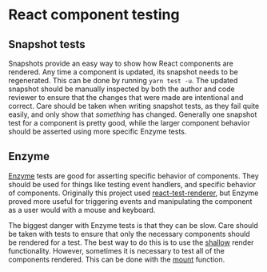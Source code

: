 # React component testing

## Snapshot tests

Snapshots provide an easy way to show how React components are rendered. Any time a component is updated, its snapshot needs to be regenerated. This can be done by running `yarn test -u`. The updated snapshot should be manually inspected by both the author and code reviewer to ensure that the changes that were made are intentional and correct. Care should be taken when writing snapshot tests, as they fail quite easily, and only show that *something* has changed. Generally one snapshot test for a component is pretty good, while the larger component behavior should be asserted using more specific Enzyme tests.

## Enzyme

[Enzyme](https://github.com/airbnb/enzyme) tests are good for asserting specific behavior of components. They should be used for things like testing event handlers, and specific behavior of components. Originally this project used [react-test-renderer](https://www.npmjs.com/package/react-test-renderer), but Enzyme proved more useful for triggering events and manipulating the component as a user would with a mouse and keyboard.

The biggest danger with Enzyme tests is that they can be slow. Care should be taken with tests to ensure that only the necessary components should be rendered for a test. The best way to do this is to use the [shallow](https://github.com/airbnb/enzyme/blob/master/docs/api/shallow.md) render functionality. However, sometimes it is necessary to test all of the components rendered. This can be done with the [mount](https://github.com/airbnb/enzyme/blob/master/docs/api/mount.md) function.
